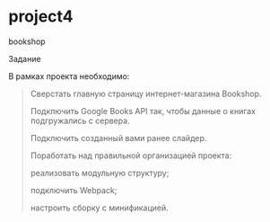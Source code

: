 # project4
bookshop

Задание

В рамках проекта необходимо:

> Сверстать главную страницу интернет-магазина Bookshop.
> 
> Подключить Google Books API так, чтобы данные о книгах подгружались с сервера.
> 
> Подключить созданный вами ранее слайдер.
> 
> Поработать над правильной организацией проекта:
> 
> реализовать модульную структуру;
> 
> подключить Webpack;
> 
> настроить сборку с минификацией.
